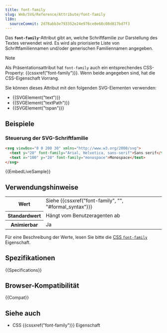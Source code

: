 ```yaml
---
title: font-family
slug: Web/SVG/Reference/Attribute/font-family
l10n:
  sourceCommit: 2d78abb3e793352e24e976ce0e68c08d817bd7f3
---
```


Das **`font-family`**-Attribut gibt an, welche Schriftfamilie zur Darstellung des Textes verwendet wird. Es wird als priorisierte Liste von Schriftfamiliennamen und/oder generischen Familiennamen angegeben.

> [!NOTE]
> Als Präsentationsattribut hat `font-family` auch ein entsprechendes CSS-Property: {{cssxref("font-family")}}. Wenn beide angegeben sind, hat die CSS-Eigenschaft Vorrang.

Sie können dieses Attribut mit den folgenden SVG-Elementen verwenden:

- {{SVGElement("text")}}
- {{SVGElement("textPath")}}
- {{SVGElement("tspan")}}

## Beispiele

### Steuerung der SVG-Schriftfamilie

```html
<svg viewBox="0 0 200 30" xmlns="http://www.w3.org/2000/svg">
  <text y="20" font-family="Arial, Helvetica, sans-serif">Sans serif</text>
  <text x="100" y="20" font-family="monospace">Monospace</text>
</svg>
```

{{EmbedLiveSample}}

## Verwendungshinweise

<table class="properties">
  <tbody>
    <tr>
      <th scope="row">Wert</th>
      <td>Siehe {{cssxref("font-family", "", "#formal_syntax")}}</td>
    </tr>
    <tr>
      <th scope="row">Standardwert</th>
      <td>Hängt vom Benutzeragenten ab</td>
    </tr>
    <tr>
      <th scope="row">Animierbar</th>
      <td>Ja</td>
    </tr>
  </tbody>
</table>

Für eine Beschreibung der Werte, lesen Sie bitte die [CSS `font-family`](/de/docs/Web/CSS/Reference/Properties/font-family#values) Eigenschaft.

## Spezifikationen

{{Specifications}}

## Browser-Kompatibilität

{{Compat}}

## Siehe auch

- CSS {{cssxref("font-family")}} Eigenschaft
